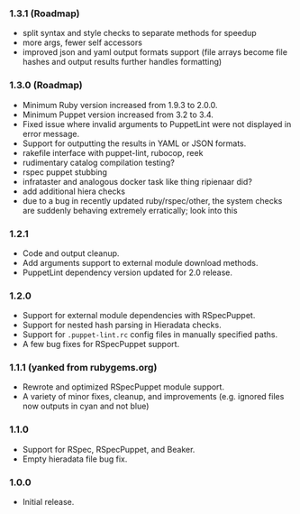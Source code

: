 ### 1.3.1 (Roadmap)
- split syntax and style checks to separate methods for speedup
- more args, fewer self accessors
- improved json and yaml output formats support (file arrays become file hashes and output results further handles formatting)

### 1.3.0 (Roadmap)
- Minimum Ruby version increased from 1.9.3 to 2.0.0.
- Minimum Puppet version increased from 3.2 to 3.4.
- Fixed issue where invalid arguments to PuppetLint were not displayed in error message.
- Support for outputting the results in YAML or JSON formats.
- rakefile interface with puppet-lint, rubocop, reek
- rudimentary catalog compilation testing?
- rspec puppet stubbing
- infrataster and analogous docker task like thing ripienaar did?
- add additional hiera checks
- due to a bug in recently updated ruby/rspec/other, the system checks are suddenly behaving extremely erratically; look into this

### 1.2.1
- Code and output cleanup.
- Add arguments support to external module download methods.
- PuppetLint dependency version updated for 2.0 release.

### 1.2.0
- Support for external module dependencies with RSpecPuppet.
- Support for nested hash parsing in Hieradata checks.
- Support for `.puppet-lint.rc` config files in manually specified paths.
- A few bug fixes for RSpecPuppet support.

### 1.1.1 (yanked from rubygems.org)
- Rewrote and optimized RSpecPuppet module support.
- A variety of minor fixes, cleanup, and improvements (e.g. ignored files now outputs in cyan and not blue)

### 1.1.0
- Support for RSpec, RSpecPuppet, and Beaker.
- Empty hieradata file bug fix.

### 1.0.0
- Initial release.
